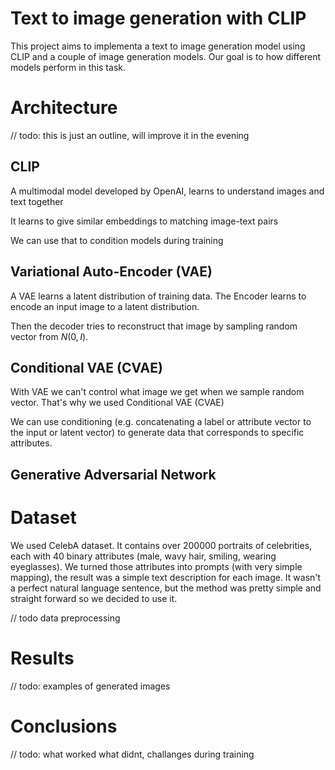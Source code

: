 # Text to image generation with CLIP

This project aims to implementa a text to image generation model using CLIP 
and a couple of image generation models. Our goal is to how different models
perform in this task.

# Architecture

// todo: this is just an outline, will improve it in the evening

## CLIP

A multimodal model developed by OpenAI, learns to understand images and text together​

It learns to give similar embeddings to matching image-text pairs​

We can use that to condition models during training

## Variational Auto-Encoder (VAE)

A VAE learns a latent distribution of training data. The Encoder learns to
encode an input image to a latent distribution.

Then the decoder tries to reconstruct that image by sampling random vector from $N(0, I)$.


## Conditional VAE (CVAE)

With VAE we can't control what image we get when we sample random vector. 
That's why we used Conditional VAE (CVAE)

We can use conditioning (e.g. concatenating a label or attribute vector to 
the input or latent vector) to generate data that corresponds to specific 
attributes.

## Generative Adversarial Network

# Dataset

We used CelebA dataset. It contains over 200000 portraits of celebrities, 
each with 40 binary attributes (male, wavy hair, smiling, wearing 
eyeglasses). We turned those attributes into prompts (with very simple mapping), the result was a simple text description for each image. It wasn't a perfect natural language sentence, but the method was pretty simple and straight forward so we decided to use it.

// todo data preprocessing


# Results

// todo: examples of generated images

# Conclusions 

// todo: what worked what didnt, challanges during training
